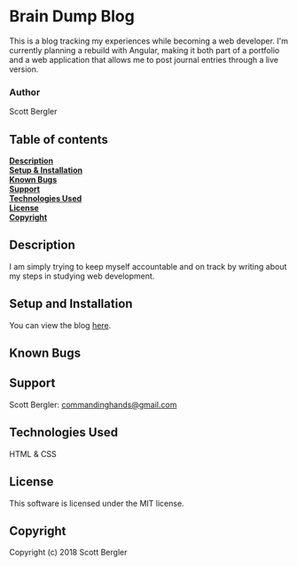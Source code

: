 # Brain Dump Blog
This is a blog tracking my experiences while becoming a web developer. I'm currently planning a rebuild with Angular, making it both part of a portfolio and a web application that allows me to post journal entries through a live version.

### Author
Scott Bergler  

## Table of contents
**[Description](#description)**<br>
**[Setup & Installation](#setup-and-installation)**<br>
**[Known Bugs](#known-bugs)**<br>
**[Support](#support)**<br>
**[Technologies Used](#technologies-used)**<br>
**[License](#license)**<br>
**[Copyright](#copyright)**<br>

## Description
I am simply trying to keep myself accountable and on track by writing about my steps in studying web development.

## Setup and Installation
You can view the blog [here](https://skillitzimberg.github.io/codeBlog/ "codeBlog").

## Known Bugs

## Support
Scott Bergler: commandinghands@gmail.com

## Technologies Used
HTML & CSS

## License
This software is licensed under the MIT license.

## Copyright
Copyright (c) 2018 Scott Bergler
